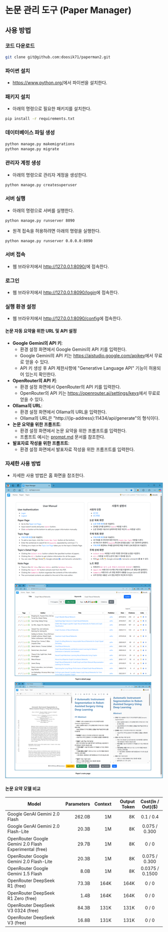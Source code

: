 # 논문 관리 도구 (Paper Manager)

## 사용 방법

### 코드 다운로드

```bash
git clone git@github.com:doosik71/paperman2.git
```

### 파이썬 설치

- <https://www.python.org/>에서 파이썬을 설치한다.

### 패키지 설치

- 아래의 명령으로 필요한 패키지를 설치한다.

```bash
pip install -r requirements.txt
```

### 데이터베이스 파일 생성

```bash
python manage.py makemigrations
python manage.py migrate
```

### 관리자 계정 생성

- 아래의 명령으로 관리자 계정을 생성한다.

```bash
python manage.py createsuperuser
```

### 서버 실행

- 아래의 명령으로 서버를 실행한다.

```bash
python manage.py runserver 8090
```

- 원격 접속을 허용하려면 아래의 명령을 실행한다.

```bash
python manage.py runserver 0.0.0.0:8090
```

### 서버 접속

- 웹 브라우저에서 <http://127.0.0.1:8090/>에 접속한다.

### 로그인

- 웹 브라우저에서 <http://127.0.0.1:8090/login>에 접속한다.

### 실행 환경 설정

- 웹 브라우저에서 <http://127.0.0.1:8090/config>에 접속한다.

#### 논문 자동 요약을 위한 URL 및 API 설정

- **Google Gemini의 API 키**:
  - 환경 설정 화면에서 Google Gemini의 API 키를 입력한다.
  - Google Gemini의 API 키는 <https://aistudio.google.com/apikey>에서 무료로 얻을 수 있다.
  - API 키 생성 후 API 제한사항에 "Generative Language API" 기능이 허용되어 있는지 확인한다.
- **OpenRouter의 API 키**:
  - 환경 설정 화면에서 OpenRouter의 API 키를 입력한다.
  - OpenRouter의 API 키는 <https://openrouter.ai/settings/keys>에서 무료로 얻을 수 있다.
- **Ollama의 URL**:
  - 환경 설정 화면에서 Ollama의 URL을 입력한다.
  - Ollama의 URL은 "http://{ip-address}:11434/api/generate"의 형식이다.
- **논문 요약을 위한 프롬프트**:
  - 환경 설정 화면에서 논문 요약을 위한 프롬프트를 입력한다.
  - 프롬프트 예시는 [prompt.md](./prompt.md) 문서를 참조한다.
- **발표자료 작성을 위한 프롬프트**:
  - 환경 설정 화면에서 발표자료 작성을 위한 프롬프트를 입력한다.

### 자세한 사용 방법

- 자세한 사용 방법은 홈 화면을 참조한다.

![홈페이지](./static/images/home_manual.png)

#### 논문 요약 모델 비교

| Model                                                  | Parameters | Context | Output Token | Cost(In / Out)($) |
|--------------------------------------------------------|-----------:|--------:|-------------:|:-----------------:|
| Google GenAI Gemini 2.0 Flash                          |     262.0B |      1M |           8K |     0.1 / 0.4     |
| Google GenAI Gemini 2.0 Flash-Lite                     |      20.3B |      1M |           8K |   0.075 / 0.300   |
| OpenRouter Google Gemini 2.0 Flash Experimental (free) |      29.7B |      1M |           8K |       0 / 0       |
| OpenRouter Google Gemini 2.0 Flash-Lite                |      20.3B |      1M |           8K |   0.075 / 0.300   |
| OpenRouter Google Gemini 1.5 Flash                     |       8.0B |      1M |           8K |  0.0375 / 0.1500  |
| OpenRouter DeepSeek R1 (free)                          |      73.3B |    164K |         164K |       0 / 0       |
| OpenRouter DeepSeek R1 Zero (free)                     |       1.4B |    164K |         164K |       0 / 0       |
| OpenRouter DeepSeek V3 0324 (free)                     |      84.3B |    131K |         131K |       0 / 0       |
| OpenRouter DeepSeek V3 (free)                          |      16.8B |    131K |         131K |       0 / 0       |
